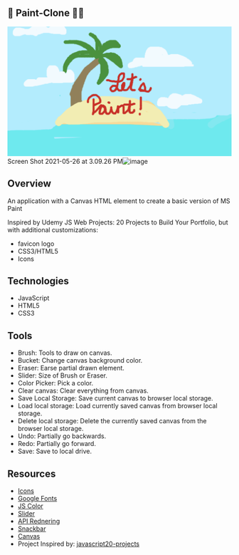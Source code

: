 ## 🎨 Paint-Clone 👩‍🎨 
![](pic1.JPG)
Screen Shot 2021-05-26 at 3.09.26 PM![image](https://user-images.githubusercontent.com/62185859/119724483-652da880-be34-11eb-87c3-8025dad76687.png)


## Overview
An application with a Canvas HTML element to create a basic version of MS Paint

Inspired by Udemy JS Web Projects: 20 Projects to Build Your Portfolio, but with additional customizations:
- favicon logo
- CSS3/HTML5
- Icons 


## Technologies 
- JavaScript
- HTML5
- CSS3

## Tools
   - Brush:  Tools to draw on canvas.
   - Bucket: Change canvas background color.
   - Eraser: Earse partial drawn element.
   - Slider: Size of Brush or Eraser.
   - Color Picker: Pick a color.
   - Clear canvas: Clear everything from canvas.
   - Save Local Storage: Save current canvas to browser local storage.
   - Load local storage: Load currently saved canvas from browser local storage.
   - Delete local storage: Delete the currently saved canvas from the browser local storage.
   - Undo: Partially go backwards.
   - Redo: Partially go forward.
   - Save: Save to local drive.

## Resources
- [Icons](https://icon-icons.com/)
- [Google Fonts](https://fonts.google.com/)
- [JS Color](https://jscolor.com/)
- [Slider](https://www.w3schools.com/howto/howto_js_rangeslider.asp)
- [API Rednering](https://developer.mozilla.org/en-US/docs/Web/API/CanvasRenderingContext2D)
- [Snackbar](https://www.geeksforgeeks.org/how-to-create-a-snackbar-using-hmtl-css-javascript/) 
- [Canvas](https://developer.mozilla.org/en-US/docs/Web/API/Canvas_API/Tutorial) 
- Project Inspired by: [javascript20-projects](https://github.com/zero-to-mastery/javascript20-projects)

